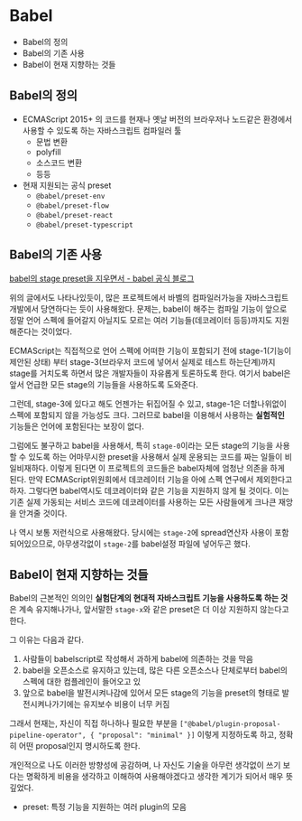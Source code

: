 # Babel

- Babel의 정의
- Babel의 기존 사용
- Babel이 현재 지향하는 것들

## Babel의 정의

- ECMAScript 2015+ 의 코드를 현재나 옛날 버전의 브라우저나 노드같은 환경에서 사용할 수 있도록 하는 자바스크립트 컴파일러 툴
  - 문법 변환
  - polyfill
  - 소스코드 변환
  - 등등
- 현재 지원되는 공식 preset
  - `@babel/preset-env`
  - `@babel/preset-flow`
  - `@babel/preset-react`
  - `@babel/preset-typescript`

## Babel의 기존 사용

[babel의 stage preset을 지우면서 - babel 공식 블로그](https://babeljs.io/blog/2018/07/27/removing-babels-stage-presets)

위의 글에서도 나타나있듯이, 많은 프로젝트에서 바벨의 컴파일러가능을 자바스크립트 개발에서 당연하다는 듯이 사용해왔다. 문제는, babel이 해주는 컴파일 기능이 앞으로 정말 언어 스펙에 들어갈지 아닐지도 모르는 여러 기능들(데코레이터 등등)까지도 지원해준다는 것이었다.

ECMAScript는 직접적으로 언어 스펙에 어떠한 기능이 포함되기 전에 stage-1(기능이 제안된 상태) 부터 stage-3(브라우저 코드에 넣어서 실제로 테스트 하는단계)까지 stage를 거치도록 하면서 많은 개발자들이 자유롭게 토론하도록 한다. 여기서 babel은 앞서 언급한 모든 stage의 기능들을 사용하도록 도와준다.

그런데, stage-3에 있다고 해도 언젠가는 뒤집어질 수 있고, stage-1은 더할나위없이 스펙에 포함되지 않을 가능성도 크다. 그러므로 babel을 이용해서 사용하는 **실험적인** 기능들은 언어에 포함된다는 보장이 없다.

그럼에도 불구하고 babel을 사용해서, 특히 `stage-0`이라는 모든 stage의 기능을 사용할 수 있도록 하는 어마무시한 preset을 사용해서 실제 운용되는 코드를 짜는 일들이 비일비재하다. 이렇게 된다면 이 프로젝트의 코드들은 babel자체에 엄청난 의존을 하게 된다. 만약 ECMAScript위원회에서 데코레이터 기능을 아에 스펙 연구에서 제외한다고 하자. 그렇다면 babel역시도 데코레이터와 같은 기능을 지원하지 않게 될 것이다. 이는 기존 실제 가동되는 서비스 코드에 데코레이터를 사용하는 모든 사람들에게 크나큰 재앙을 안겨줄 것이다.

나 역시 보통 저런식으로 사용해왔다. 당시에는 `stage-2`에 spread연산자 사용이 포함되어있으므로, 아무생각없이 `stage-2`를 babel설정 파일에 넣어두곤 했다.

## Babel이 현재 지향하는 것들

Babel의 근본적인 의의인 **실험단계의 현대적 자바스크립트 기능을 사용하도록 하는 것** 은 계속 유지해나가나, 앞서말한 `stage-x`와 같은 preset은 더 이상 지원하지 않는다고 한다.

그 이유는 다음과 같다.

1. 사람들이 babelscript로 작성해서 과하게 babel에 의존하는 것을 막음
2. babel을 오픈소스로 유지하고 있는데, 많은 다른 오픈소스나 단체로부터 babel의 스펙에 대한 컴플레인이 들어오고 있
3. 앞으로 babel을 발전시켜나감에 있어서 모든 stage의 기능을 preset의 형태로 발전시켜나가기에는 유지보수 비용이 너무 커짐

그래서 현재는, 자신이 직접 하나하나 필요한 부분을 `["@babel/plugin-proposal-pipeline-operator", { "proposal": "minimal" }]` 이렇게 지정하도록 하고, 정확히 어떤 proposal인지 명시하도록 한다.

개인적으로 나도 이러한 방향성에 공감하며, 나 자신도 기술을 아무런 생각없이 쓰기 보다는 명확하게 비용을 생각하고 이해하여 사용해야겠다고 생각한 계기가 되어서 매우 뜻깊었다.

- preset: 특정 기능을 지원하는 여러 plugin의 모음
